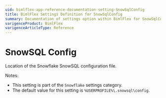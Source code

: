 ```yaml
---
uid: bimlflex-app-reference-documentation-setting-SnowSqlConfig
title: BimlFlex Settings Definition for SnowSqlConfig
summary: Documentation of settings option within BimlFlex for SnowSqlConfig
varigenceProduct: BimlFlex
varigenceArticleType: Reference
---
```


# SnowSQL Config

Location of the Snowflake SnowSQL configuration file.

Notes:
* This setting is part of the `Snowflake` settings category.
* The default value for this setting is `%USERPROFILE%\.snowsql\config`.